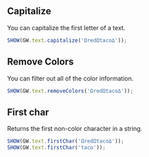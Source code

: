 

## Capitalize

You can capitalize the first letter of a text.

```js
SHOW(GW.text.capitalize('ΩredΩtaco∆'));
```


## Remove Colors

You can filter out all of the color information.

```js
SHOW(GW.text.removeColors('ΩredΩtaco∆'));
```


## First char

Returns the first non-color character in a string.

```js
SHOW(GW.text.firstChar('ΩredΩtaco∆'));
SHOW(GW.text.firstChar('taco'));
```
